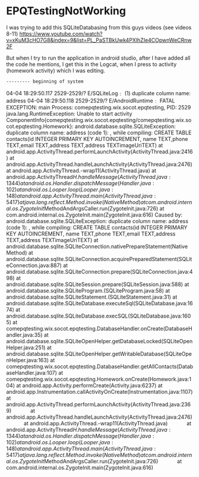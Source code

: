 # EPQTestingNotWorking
I was trying to add this SQLiteDatabasing from this guys videos (see videos 8-11) https://www.youtube.com/watch?v=xKuM3cHO7G8&index=9&list=PL_PaSTBkUwk4PXlhZIe4COpwnWeCRnw2F

But when I try to run the application in android studio, after I have added all the code he mentions, I get this in the Logcat, when I press to activity (homework activity) which I was editing.


    --------- beginning of system
04-04 18:29:50.117    2529-2529/? E/SQLiteLog﹕ (1) duplicate column name: address
04-04 18:29:50.118    2529-2529/? E/AndroidRuntime﹕ FATAL EXCEPTION: main
    Process: comepqtesting.wix.socot.epqtesting, PID: 2529
    java.lang.RuntimeException: Unable to start activity ComponentInfo{comepqtesting.wix.socot.epqtesting/comepqtesting.wix.socot.epqtesting.Homework}: android.database.sqlite.SQLiteException: duplicate column name: address (code 1): , while compiling: CREATE TABLE contacts(id INTEGER PRIMARY KEY AUTOINCREMENT, name TEXT,phone TEXT,email TEXT,address TEXT,address TEXTimageUriTEXT)
            at android.app.ActivityThread.performLaunchActivity(ActivityThread.java:2416)
            at android.app.ActivityThread.handleLaunchActivity(ActivityThread.java:2476)
            at android.app.ActivityThread.-wrap11(ActivityThread.java)
            at android.app.ActivityThread$H.handleMessage(ActivityThread.java:1344)
            at android.os.Handler.dispatchMessage(Handler.java:102)
            at android.os.Looper.loop(Looper.java:148)
            at android.app.ActivityThread.main(ActivityThread.java:5417)
            at java.lang.reflect.Method.invoke(Native Method)
            at com.android.internal.os.ZygoteInit$MethodAndArgsCaller.run(ZygoteInit.java:726)
            at com.android.internal.os.ZygoteInit.main(ZygoteInit.java:616)
     Caused by: android.database.sqlite.SQLiteException: duplicate column name: address (code 1): , while compiling: CREATE TABLE contacts(id INTEGER PRIMARY KEY AUTOINCREMENT, name TEXT,phone TEXT,email TEXT,address TEXT,address TEXTimageUriTEXT)
            at android.database.sqlite.SQLiteConnection.nativePrepareStatement(Native Method)
            at android.database.sqlite.SQLiteConnection.acquirePreparedStatement(SQLiteConnection.java:887)
            at android.database.sqlite.SQLiteConnection.prepare(SQLiteConnection.java:498)
            at android.database.sqlite.SQLiteSession.prepare(SQLiteSession.java:588)
            at android.database.sqlite.SQLiteProgram.<init>(SQLiteProgram.java:58)
            at android.database.sqlite.SQLiteStatement.<init>(SQLiteStatement.java:31)
            at android.database.sqlite.SQLiteDatabase.executeSql(SQLiteDatabase.java:1674)
            at android.database.sqlite.SQLiteDatabase.execSQL(SQLiteDatabase.java:1605)
            at comepqtesting.wix.socot.epqtesting.DatabaseHandler.onCreate(DatabaseHandler.java:35)
            at android.database.sqlite.SQLiteOpenHelper.getDatabaseLocked(SQLiteOpenHelper.java:251)
            at android.database.sqlite.SQLiteOpenHelper.getWritableDatabase(SQLiteOpenHelper.java:163)
            at comepqtesting.wix.socot.epqtesting.DatabaseHandler.getAllContacts(DatabaseHandler.java:107)
            at comepqtesting.wix.socot.epqtesting.Homework.onCreate(Homework.java:104)
            at android.app.Activity.performCreate(Activity.java:6237)
            at android.app.Instrumentation.callActivityOnCreate(Instrumentation.java:1107)
            at android.app.ActivityThread.performLaunchActivity(ActivityThread.java:2369)
            at android.app.ActivityThread.handleLaunchActivity(ActivityThread.java:2476)
            at android.app.ActivityThread.-wrap11(ActivityThread.java)
            at android.app.ActivityThread$H.handleMessage(ActivityThread.java:1344)
            at android.os.Handler.dispatchMessage(Handler.java:102)
            at android.os.Looper.loop(Looper.java:148)
            at android.app.ActivityThread.main(ActivityThread.java:5417)
            at java.lang.reflect.Method.invoke(Native Method)
            at com.android.internal.os.ZygoteInit$MethodAndArgsCaller.run(ZygoteInit.java:726)
            at com.android.internal.os.ZygoteInit.main(ZygoteInit.java:616)
